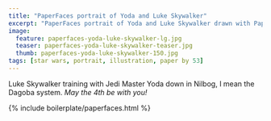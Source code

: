 ```yaml
---
title: "PaperFaces portrait of Yoda and Luke Skywalker"
excerpt: "PaperFaces portrait of Yoda and Luke Skywalker drawn with Paper by 53 on an iPad."
image: 
  feature: paperfaces-yoda-luke-skywalker-lg.jpg
  teaser: paperfaces-yoda-luke-skywalker-teaser.jpg
  thumb: paperfaces-yoda-luke-skywalker-150.jpg
tags: [star wars, portrait, illustration, paper by 53]
---
```


Luke Skywalker training with Jedi Master Yoda down in Nilbog, I mean the Dagoba system. *May the 4th be with you!*

{% include boilerplate/paperfaces.html %}